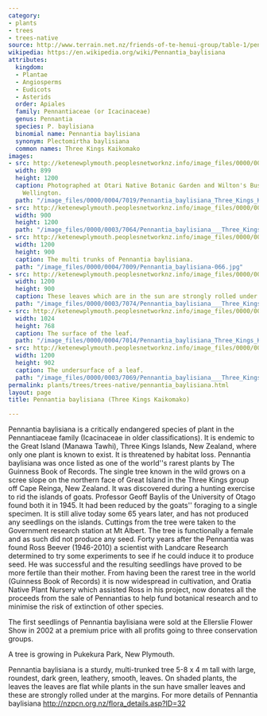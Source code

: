 ```yaml
---
category:
- plants
- trees
- trees-native
source: http://www.terrain.net.nz/friends-of-te-henui-group/table-1/pennantia-baylisiana-three-kings-kaikomako.html
wikipedia: https://en.wikipedia.org/wiki/Pennantia_baylisiana
attributes:
  kingdom:
  - Plantae
  - Angiosperms
  - Eudicots
  - Asterids
  order: Apiales
  family: Pennantiaceae (or Icacinaceae)
  genus: Pennantia
  species: P. baylisiana
  binomial name: Pennantia baylisiana
  synonym: Plectomirtha baylisiana
  common names: Three Kings Kaikomako
images:
- src: http://ketenewplymouth.peoplesnetworknz.info/image_files/0000/0004/7019/Pennantia_baylisiana_Three_Kings_Kaikomako_.JPG
  width: 899
  height: 1200
  caption: Photographed at Otari Native Botanic Garden and Wilton's Bush Reserve.
    Wellington.
  path: "/image_files/0000/0004/7019/Pennantia_baylisiana_Three_Kings_Kaikomako_.JPG"
- src: http://ketenewplymouth.peoplesnetworknz.info/image_files/0000/0003/7064/Pennantia_baylisiana___Three_Kings_Kaikomako_.JPG
  width: 900
  height: 1200
  path: "/image_files/0000/0003/7064/Pennantia_baylisiana___Three_Kings_Kaikomako_.JPG"
- src: http://ketenewplymouth.peoplesnetworknz.info/image_files/0000/0004/7009/Pennantia_baylisiana-066.jpg
  width: 1200
  height: 900
  caption: The multi trunks of Pennantia baylisiana.
  path: "/image_files/0000/0004/7009/Pennantia_baylisiana-066.jpg"
- src: http://ketenewplymouth.peoplesnetworknz.info/image_files/0000/0003/7074/Pennantia_baylisiana___Three_Kings_Kaikomako_-003.JPG
  width: 1200
  height: 900
  caption: These leaves which are in the sun are strongly rolled under at the margins.
  path: "/image_files/0000/0003/7074/Pennantia_baylisiana___Three_Kings_Kaikomako_-003.JPG"
- src: http://ketenewplymouth.peoplesnetworknz.info/image_files/0000/0004/7014/Pennantia_baylisiana_Three_Kings_Kaikomako_-002.JPG
  width: 1024
  height: 768
  caption: The surface of the leaf.
  path: "/image_files/0000/0004/7014/Pennantia_baylisiana_Three_Kings_Kaikomako_-002.JPG"
- src: http://ketenewplymouth.peoplesnetworknz.info/image_files/0000/0003/7069/Pennantia_baylisiana___Three_Kings_Kaikomako_-002.JPG
  width: 1200
  height: 902
  caption: The undersurface of a leaf.
  path: "/image_files/0000/0003/7069/Pennantia_baylisiana___Three_Kings_Kaikomako_-002.JPG"
permalink: plants/trees/trees-native/pennantia_baylisiana.html
layout: page
title: Pennantia baylisiana (Three Kings Kaikomako)

---
```

Pennantia baylisiana is a critically endangered species of plant in the Pennantiaceae family (Icacinaceae in older classifications). It is endemic to the Great Island (Manawa Tawhi), Three Kings Islands, New Zealand, where only one plant is known to exist. It is threatened by habitat loss. Pennantia baylisiana was once listed as one of the world''s rarest plants by The Guinness Book of Records. The single tree known in the wild grows on a scree slope on the northern face of Great Island in the Three Kings group off Cape Reinga, New Zealand. It was discovered during a hunting exercise to rid the islands of goats. Professor Geoff Baylis of the University of Otago found both it in 1945. It had been reduced by the goats'' foraging to a single specimen. It is still alive today some 65 years later, and has not produced any seedlings on the islands. Cuttings from the tree were taken to the Government research station at Mt Albert. The tree is functionally a female and as such did not produce any seed. Forty years after the Pennantia was found Ross Beever (1946-2010) a scientist with Landcare Research determined to try some experiments to see if he could induce it to produce seed. He was successful and the resulting seedlings have proved to be more fertile than their mother. From having been the rarest tree in the world (Guinness Book of Records) it is now widespread in cultivation, and Oratia Native Plant Nursery which assisted Ross in his project, now donates all the proceeds from the sale of Pennantias to help fund botanical research and to minimise the risk of extinction of other species.

The first seedlings of Pennantia baylisiana were sold at the Ellerslie Flower Show in 2002 at a premium price with all profits going to three conservation groups. 

 A tree is growing
in Pukekura Park, New Plymouth.</p> <p>Pennantia baylisiana is a sturdy, multi-trunked tree 5-8 x 4 m tall with large, roundest, dark green, leathery, smooth, leaves. On shaded plants, the leaves the leaves are flat while plants in the sun have smaller leaves and these are strongly rolled under at the margins.
For more details of Pennantia baylisiana <a href="http://nzpcn.org.nz/flora_details.asp?ID=32" target="_blank">http://nzpcn.org.nz/flora_details.asp?ID=32</a>

